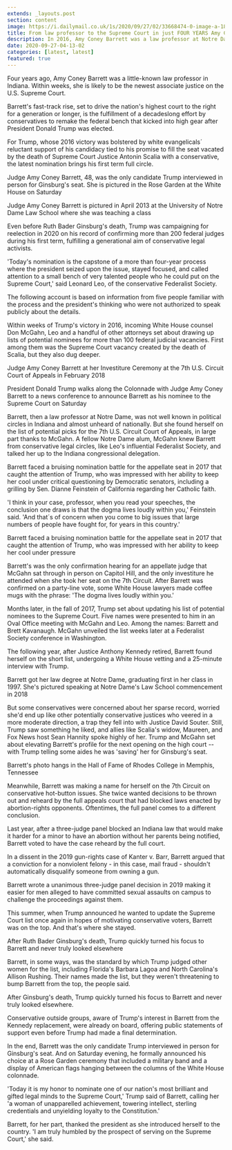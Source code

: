 ```yaml
---
extends: _layouts.post
section: content
image: https://i.dailymail.co.uk/1s/2020/09/27/02/33668474-0-image-a-18_1601170988525.jpg 
title: From law professor to the Supreme Court in just FOUR YEARS Amy Coney Barretts, 48, meteoric rise 
description: In 2016, Amy Coney Barrett was a law professor at Notre Dame in Indiana. In 2017 she joined the 7th U.S. Circuit Court of Appeals and now she has been nominated to the Supreme Court in D.C. 
date: 2020-09-27-04-13-02 
categories: [latest, latest] 
featured: true 
--- 
```

Four years ago, Amy Coney Barrett was a little-known law professor in Indiana. Within weeks, she is likely to be the newest associate justice on the U.S. Supreme Court.

Barrett's fast-track rise, set to drive the nation's highest court to the right for a generation or longer, is the fulfillment of a decadeslong effort by conservatives to remake the federal bench that kicked into high gear after President Donald Trump was elected. 

For Trump, whose 2016 victory was bolstered by white evangelicals´ reluctant support of his candidacy tied to his promise to fill the seat vacated by the death of Supreme Court Justice Antonin Scalia with a conservative, the latest nomination brings his first term full circle.

Judge Amy Coney Barrett, 48, was the only candidate Trump interviewed in person for Ginsburg's seat. She is pictured in the Rose Garden at the White House on Saturday

Judge Amy Coney Barrett is pictured in April 2013 at the University of Notre Dame Law School where she was teaching a class

Even before Ruth Bader Ginsburg's death, Trump was campaigning for reelection in 2020 on his record of confirming more than 200 federal judges during his first term, fulfilling a generational aim of conservative legal activists.

'Today's nomination is the capstone of a more than four-year process where the president seized upon the issue, stayed focused, and called attention to a small bench of very talented people who he could put on the Supreme Court,' said Leonard Leo, of the conservative Federalist Society.

The following account is based on information from five people familiar with the process and the president's thinking who were not authorized to speak publicly about the details.

Within weeks of Trump's victory in 2016, incoming White House counsel Don McGahn, Leo and a handful of other attorneys set about drawing up lists of potential nominees for more than 100 federal judicial vacancies. First among them was the Supreme Court vacancy created by the death of Scalia, but they also dug deeper.

Judge Amy Coney Barrett at her Investiture Ceremony at the 7th U.S. Circuit Court of Appeals in February 2018

President Donald Trump walks along the Colonnade with Judge Amy Coney Barrett to a news conference to announce Barrett as his nominee to the Supreme Court on Saturday

Barrett, then a law professor at Notre Dame, was not well known in political circles in Indiana and almost unheard of nationally. But she found herself on the list of potential picks for the 7th U.S. Circuit Court of Appeals, in large part thanks to McGahn. A fellow Notre Dame alum, McGahn knew Barrett from conservative legal circles, like Leo's influential Federalist Society, and talked her up to the Indiana congressional delegation.

Barrett faced a bruising nomination battle for the appellate seat in 2017 that caught the attention of Trump, who was impressed with her ability to keep her cool under critical questioning by Democratic senators, including a grilling by Sen. Dianne Feinstein of California regarding her Catholic faith.

'I think in your case, professor, when you read your speeches, the conclusion one draws is that the dogma lives loudly within you,' Feinstein said. 'And that´s of concern when you come to big issues that large numbers of people have fought for, for years in this country.'

Barrett faced a bruising nomination battle for the appellate seat in 2017 that caught the attention of Trump, who was impressed with her ability to keep her cool under pressure 

Barrett's was the only confirmation hearing for an appellate judge that McGahn sat through in person on Capitol Hill, and the only investiture he attended when she took her seat on the 7th Circuit. After Barrett was confirmed on a party-line vote, some White House lawyers made coffee mugs with the phrase: 'The dogma lives loudly within you.'

Months later, in the fall of 2017, Trump set about updating his list of potential nominees to the Supreme Court. Five names were presented to him in an Oval Office meeting with McGahn and Leo. Among the names: Barrett and Brett Kavanaugh. McGahn unveiled the list weeks later at a Federalist Society conference in Washington.

The following year, after Justice Anthony Kennedy retired, Barrett found herself on the short list, undergoing a White House vetting and a 25-minute interview with Trump.

Barrett got her law degree at Notre Dame, graduating first in her class in 1997. She's pictured speaking at Notre Dame's Law School commencement in 2018 

But some conservatives were concerned about her sparse record, worried she'd end up like other potentially conservative justices who veered in a more moderate direction, a trap they fell into with Justice David Souter. Still, Trump saw something he liked, and allies like Scalia's widow, Maureen, and Fox News host Sean Hannity spoke highly of her. Trump and McGahn set about elevating Barrett's profile for the next opening on the high court -- with Trump telling some aides he was 'saving' her for Ginsburg's seat.

Barrett's photo hangs in the Hall of Fame of Rhodes College in Memphis, Tennessee

Meanwhile, Barrett was making a name for herself on the 7th Circuit on conservative hot-button issues. She twice wanted decisions to be thrown out and reheard by the full appeals court that had blocked laws enacted by abortion-rights opponents. Oftentimes, the full panel comes to a different conclusion.

Last year, after a three-judge panel blocked an Indiana law that would make it harder for a minor to have an abortion without her parents being notified, Barrett voted to have the case reheard by the full court.

In a dissent in the 2019 gun-rights case of Kanter v. Barr, Barrett argued that a conviction for a nonviolent felony - in this case, mail fraud - shouldn't automatically disqualify someone from owning a gun.

Barrett wrote a unanimous three-judge panel decision in 2019 making it easier for men alleged to have committed sexual assaults on campus to challenge the proceedings against them.

This summer, when Trump announced he wanted to update the Supreme Court list once again in hopes of motivating conservative voters, Barrett was on the top. And that's where she stayed.

After Ruth Bader Ginsburg's death, Trump quickly turned his focus to Barrett and never truly looked elsewhere 

Barrett, in some ways, was the standard by which Trump judged other women for the list, including Florida's Barbara Lagoa and North Carolina's Allison Rushing. Their names made the list, but they weren't threatening to bump Barrett from the top, the people said.

After Ginsburg's death, Trump quickly turned his focus to Barrett and never truly looked elsewhere.

Conservative outside groups, aware of Trump's interest in Barrett from the Kennedy replacement, were already on board, offering public statements of support even before Trump had made a final determination.

In the end, Barrett was the only candidate Trump interviewed in person for Ginsburg's seat. And on Saturday evening, he formally announced his choice at a Rose Garden ceremony that included a military band and a display of American flags hanging between the columns of the White House colonnade.

'Today it is my honor to nominate one of our nation's most brilliant and gifted legal minds to the Supreme Court,' Trump said of Barrett, calling her 'a woman of unapparelled achievement, towering intellect, sterling credentials and unyielding loyalty to the Constitution.'

Barrett, for her part, thanked the president as she introduced herself to the country. 'I am truly humbled by the prospect of serving on the Supreme Court,' she said.

